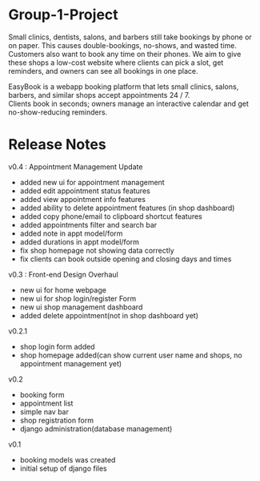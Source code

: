 # Group-1-Project


Small clinics, dentists, salons, and barbers still take bookings by phone or on paper. This causes double-bookings, no-shows, and wasted time. Customers also want to book any time on their phones. We aim to give these shops a low-cost website where clients can pick a slot, get reminders, and owners can see all bookings in one place. 

EasyBook is a webapp booking platform that lets small clinics, salons, barbers, and similar shops accept appointments 24 / 7.  
Clients book in seconds; owners manage an interactive calendar and get no-show-reducing reminders.


# Release Notes

v0.4 : Appointment Management Update
- added new ui for appointment management
- added edit appointment status features
- added view appointment info features
- added ability to delete appointment features (in shop dashboard)
- added copy phone/email to clipboard shortcut features
- added appointments filter and search bar
- added note in appt model/form
- added durations in appt model/form
- fix shop homepage not showing data correctly
- fix clients can book outside opening and closing days and times


v0.3 : Front-end Design Overhaul
- new ui for home webpage
- new ui for shop login/register Form
- new ui shop management dashboard
- added delete appointment(not in shop dashboard yet)


v0.2.1
- shop login form added
- shop homepage added(can show current user name and shops, no appointment management yet)


v0.2
- booking form
- appointment list
- simple nav bar
- shop registration form
- django administration(database management)


v0.1
- booking models was created
- initial setup of django files
